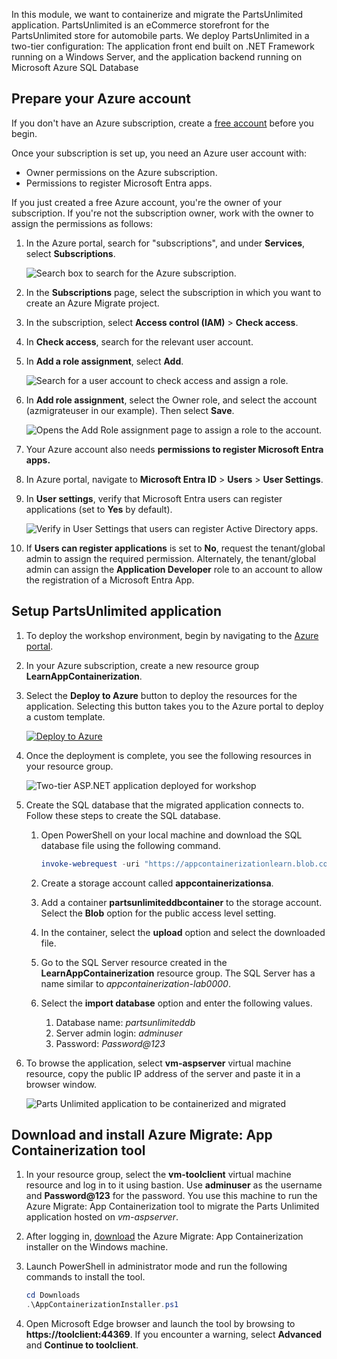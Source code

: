 In this module, we want to containerize and migrate the PartsUnlimited application. PartsUnlimited is an eCommerce storefront for the PartsUnlimited store for automobile parts. We deploy PartsUnlimited in a two-tier configuration: The application front end built on .NET Framework running on a Windows Server, and the application backend running on Microsoft Azure SQL Database

## Prepare your Azure account

If you don't have an Azure subscription, create a [free account](https://azure.microsoft.com/pricing/free-trial/) before you begin.

Once your subscription is set up, you need an Azure user account with:

- Owner permissions on the Azure subscription.
- Permissions to register Microsoft Entra apps.

If you just created a free Azure account, you're the owner of your subscription. If you're not the subscription owner, work with the owner to assign the permissions as follows:

1. In the Azure portal, search for "subscriptions", and under **Services**, select **Subscriptions**.

    ![Search box to search for the Azure subscription.](../media/search-subscription.png)

1. In the **Subscriptions** page, select the subscription in which you want to create an Azure Migrate project. 
1. In the subscription, select **Access control (IAM)** > **Check access**.
1. In **Check access**, search for the relevant user account.
1. In **Add a role assignment**, select **Add**.

    ![Search for a user account to check access and assign a role.](../media/azure-account-access.png)

1. In **Add role assignment**, select the Owner role, and select the account (azmigrateuser in our example). Then select **Save**.

    ![Opens the Add Role assignment page to assign a role to the account.](../media/assign-role.png)

1. Your Azure account also needs **permissions to register Microsoft Entra apps.**
1. In Azure portal, navigate to **Microsoft Entra ID** > **Users** > **User Settings**.
1. In **User settings**, verify that Microsoft Entra users can register applications (set to **Yes** by default).

      ![Verify in User Settings that users can register Active Directory apps.](../media/register-apps.png)

1. If **Users can register applications** is set to **No**, request the tenant/global admin to assign the required permission. Alternately, the tenant/global admin can assign the **Application Developer** role to an account to allow the registration of a Microsoft Entra App.

## Setup PartsUnlimited application

1. To deploy the workshop environment, begin by navigating to the [Azure portal](https://portal.azure.com).
1. In your Azure subscription, create a new resource group **LearnAppContainerization**.
1. Select the **Deploy to Azure** button to deploy the resources for the application. Selecting this button takes you to the Azure portal to deploy a custom template.  

     [![Deploy to Azure](https://aka.ms/deploytoazurebutton)](https://portal.azure.com/#create/Microsoft.Template/uri/https%3A%2F%2Fraw.githubusercontent.com%2FMicrosoftDocs%2Fmslearn-azuremigrate-appcontainerization-aspnet%2Fmain%2FASP.NET%2520Containerization%2Ftemplate.json)

1. Once the deployment is complete, you see the following resources in your resource group.

    ![Two-tier ASP.NET application deployed for workshop](../media/source-environment-deployed.png)

1. Create the SQL database that the migrated application connects to. Follow these steps to create the SQL database.

    1. Open PowerShell on your local machine and download the SQL database file using the following command.

        ```powershell
        invoke-webrequest -uri "https://appcontainerizationlearn.blob.core.windows.net/partsappdatabasemslearn/partsunlimiteddb.bacpac" -outfile./partsunlimited.bacpac
        ```

    1. Create a storage account called **appcontainerizationsa**.
    1. Add a container **partsunlimiteddbcontainer** to the storage account. Select the **Blob** option for the public access level setting. 
    1. In the container, select the **upload** option and select the downloaded file.
    1. Go to the SQL Server resource created in the **LearnAppContainerization** resource group. The SQL Server has a name similar to *appcontainerization-lab0000*.
    1. Select the **import database** option and enter the following values. 
        1. Database name: *partsunlimiteddb*
        1. Server admin login: *adminuser*
        1. Password: *Password@123*

1. To browse the application, select **vm-aspserver** virtual machine resource, copy the public IP address of the server and paste it in a browser window.

    ![Parts Unlimited application to be containerized and migrated](../media/source-app.png)

## Download and install Azure Migrate: App Containerization tool

1. In your resource group, select the **vm-toolclient** virtual machine resource and log in to it using bastion. Use **adminuser** as the username and **Password@123** for the password. You use this machine to run the Azure Migrate: App Containerization tool to migrate the Parts Unlimited application hosted on *vm-aspserver*.
1. After logging in, [download](https://go.microsoft.com/fwlink/?linkid=2134571) the Azure Migrate: App Containerization installer on the Windows machine.
1. Launch PowerShell in administrator mode and run the following commands to install the tool.

   ```powershell
   cd Downloads
   .\AppContainerizationInstaller.ps1
   ```

1. Open Microsoft Edge browser and launch the tool by browsing to **https://toolclient:44369**. If you encounter a warning, select **Advanced** and **Continue to toolclient**.
